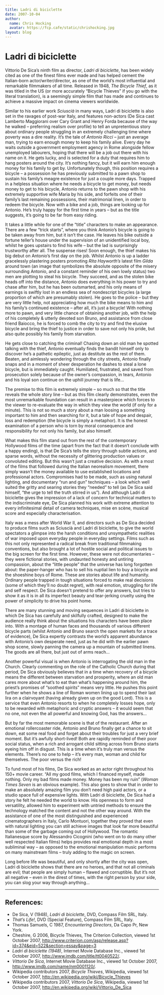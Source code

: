 ```yaml
---
title: Ladri di biciclette
date: 2007-10-04
author:
  name: Chris Hocking
  avatar: https://fcp.cafe/static/chrishocking.jpg
layout: blog
---
```

# Ladri di biciclette

Vittorio De Sica’s ninth film as director, *Ladri di biciclette*, has been widely cited as one of the finest films ever made and has helped cement the Italian-born actor/writer/director, as one of the world’s most influential and remarkable filmmakers of all time. Released in 1948, *The Bicycle Thief*, as it was titled in the US (or more accurately “Bicycle Thieves” if you go with the literal translation), is a seemingly simple film that has made and continues to achieve a massive impact on cinema viewers worldwide.

Similar to his earlier work *Sciuscià* in many ways, Ladri di biciclette is also set in the ravages of post-war Italy, and features non-actors (De Sica cast Lamberto Maggiorani over Cary Grant and Henry Forda because of the way he walked – preferring realism over profile) to tell an unpretentious story about ordinary people struggling in an extremely challenging time where poverty was a dire reality. It’s the tale of *Antonio Ricci* – just an average man, trying to earn enough money to keep his family alive. Every day he waits outside a government employment agency in Rome alongside fellow unemployed labourers, hoping that there will be a job out there with his name on it. He gets lucky, and is selected for a duty that requires him to hang posters around the city. It’s nothing fancy, but it will earn him enough money for his family to get by. Unfortunately though, this position requires a bicycle – a possession he has previously submitted to a pawn shop to sustain his family’s meagre existence for just a couple more days. Trapped in a helpless situation where he needs a bicycle to get money, but needs money to get to his bicycle, Antonio returns to the pawn shop with his extremely supportive wife Maria by his side, and forfeits one of their family’s last remaining possessions, their matrimonial linen, in order to redeem the bicycle. Now with a bike and a job, things are looking up for Antonio. He’s truly happy for the first time in years – but as the title suggests, it’s going to be far from easy riding.

It takes a little while for one of the “title” characters to make an appearance. There are a few “trick starts”, where you think Antonio’s bicycle is going to be taken away from him, but it isn’t the case. He leaves his bike outside a fortune teller’s house under the supervision of an unidentified local boy, whilst he goes upstairs to find his wife – but the lad is surprisingly trustworthy after all. The suspense rises! Soon enough, the thief makes his big debut on Antonio’s first day on the job. Whilst Antonio is up a ladder gracelessly plastering posters promoting *Rita Hayworth’s* latest film *Gilda* around town (an image that symbolizes the absolute opposite of the misery surrounding Antonio, and a constant reminder of his own lowly status) two men are plotting to steal his bicycle. They succeed, and as the stolen bike heads off into the distance, Antonio does everything in his power to try and chase after him, but he has been outsmarted, and his only means of earnings is swiftly lost in an endless sea of nondescript bicycles (a large proportion of which are presumably stolen). He goes to the police – but they are very little help, not appreciating how much the bike means to him and his family’s continued existence – after all, it’s just a bicycle! With nothing more to pawn, and very little chance of obtaining another job, with the help of his completely & utterly devoted son Bruno, and assistance from close friend Baiocco, he is forced to comb the city to try and find the elusive bicycle and bring the thief to justice in order to save not only his pride, but also quite possibly his family from starvation.

He gets close to catching the criminal! Chasing down an old man he spotted talking with the thief, Antonio eventually finds the bandit himself only to discover he’s a pathetic epileptic, just as destitute as the rest of them. Beaten, and aimlessly wondering through the city streets, Antonio finally snaps and in a moment of sheer desperation he dashes to steal a lone bicycle, but is immediately caught. Humiliated, frustrated, and saved from prosecution solely because of the owner’s compassion, in tears, Antonio and his loyal son continue on the uphill journey that is life…

The premise to this film is extremely simple – so much so that the title reveals the whole story line – but as this film clearly demonstrates, even the most unremarkable foundation can result in a masterpiece which forces to the viewer to re-evaluate the way in which they view the world (if only for a minute). This is not so much a story about a man loosing a something important to him and then searching for it, but a tale of hope and despair, loss and redemption (the bicycle is simply a metaphor). It is the honest examination of a person who is torn by moral consequence and responsibility for not only his family, but also himself.

What makes this film stand out from the rest of the contemporary Hollywood films of the time (apart from the fact that it doesn’t conclude with a happy ending), is that De Sica’s tells the story through subtle actions, and sparse words, without the necessity of glittering production values or convoluted editing. But this wasn’t just a creative decision. As with a most of the films that followed during the Italian neorealism movement, there simply wasn’t the money available to use established locations and professional actors. Compromises had to be made, such as using natural lighting, and documentary “run and gun” techniques – a look which well suited the gritty and searing stories they “needed” to tell (as De Sica said himself, “the urge to tell the truth stirred in us”). And although Ladri di biciclette gives the impression of a lack of concern for technical matters to the indiscriminate eye, De Sica planned his work with extreme attention to every infinitesimal detail of camera techniques, mise en scène, musical score and especially characterisation.

Italy was a mess after World War II, and directors such as De Sica decided to produce films such as Sciuscià and Ladri di biciclette, to give the world spectators a glimpse into the harsh conditions and unsympathetic realities of war imposed upon everyday people in everyday settings. Films such as this not only represented a radical break from traditional filmmaking conventions, but also brought a lot of hostile social and political issues to the big screen for the first time. However, these were not documentaries – they were fictional stories, with undaunted honesty and untiring compassion, about the “little people” that the universe has long forgotten about: the paper-hanger who has to sell his nuptial lien to buy a bicycle and the shoeshine boys of Rome. These are stories about life and humanity. Ordinary people trapped in tough situations forced to make real decisions (some of which they’ll no doubt regret), with real emotion, struggling for life and self respect. De Sica doesn’t pretend to offer any answers, but tries to show it as it is in all its imperfect beauty and tear-jerking cruelty using the power of simplicity to drive his point home.

There are many stunning and moving sequences in Ladri di biciclette in which De Sica has carefully and skilfully crafted, designed to make the audience really think about the situations his characters have been place into. With a montage of human faces and thousands of various different bicycle parts (whilst Antonio and Bruno search the open markets for a trace of evidence), De Sica expertly contrasts the world’s apparent abundance with Antonio’s own desperate need, just as he did with the earlier pawn shop scene, slowly panning the camera up a mountain of submitted linens. The goods are all there, but just out of arms reach…

Another powerful visual is when Antonio is interrogating the old man in the Church. Clearly commenting on the role of the Catholic Church during that period, De Sica obviously believes that in a time when recovery of a bicycle means the different between starvation and prosperity, where an old man cares more about what’s to eat than what’s happening around him, the priest’s promises of “soothed spirits” means very little. He pushes this point further when he shows a line of Roman women lining up to spend their last lira on a clairvoyant (having already given up on the good Lord). This is a service that even Antonio resorts to when he completely losses hope, only to be rewarded with metaphoric and cryptic answers – it would seem that no one, not even the all powerful and knowing God, has the answers…

But by far the most memorable scene is that of the restaurant. After an emotional rollercoaster ride, Antonio and Bruno finally get a chance to sit down, eat some real food and forget about their troubles for just a very brief moment. But it’s awfully short-lived! Both are rapidly reminded of their poor social status, when a rich and arrogant child sitting across from Bruno starts eyeing him off in disgust. This is a time when it’s truly man versus the elements. There’s no one to help – it’s every man, woman and child for themselves. The poor versus the rich!

To fund most of his films, De Sica worked as an actor right throughout his 150+ movie career. “All my good films, which I financed myself, made nothing. Only my bad films made money. Money has been my ruin” (*Woman Times Seven* is an obvious example). This also goes to show that in order to make an absolutely amazing film you don’t need high paid actors, or a studio space full of expensive lights. With Ladri di biciclette, De Sica had a story he felt he needed the world to know. His openness to form and versatility, allowed him to experiment with untried methods to ensure the technology matched the content and not the other way around. With the assistance of one of the most distinguished and experienced cinematographers in Italy, Carlo Montuori, together they proved that even with natural lighting you can still achieve images that look far more beautiful than some of the garbage coming out of Hollywood. The romantic Italianesque score by Alessandro Cicognini (who went on to do many other well respected Italian films) helps provides real emotional depth in a most subliminal way – as opposed to the emotional manipulation music performs on many mainstream films – truly adding to the magic on screen.

Long before life was beautiful, and only shortly after the city was open, Ladri di biciclette shows that there are no heroes, and that not all criminals are evil; that people are simply human – flawed and corruptible. But it’s not all negative – even in the direst of times, with the right person by your side, you can slog your way through anything…

---
## References:

- De Sica, V (1948), *Ladri di biciclette*, DVD, Compass Film SRL, Italy.
- *That’s Life!*, DVD (Special Feature), Compass Film SRL, Italy.
- Thomas Samuels, C 1987, *Encountering Directors*, Da Capo Pr, New York.
- Cheshire, G 2006, Bicycle Thieves, The Criterion Collection, viewed 1st October 2007, <http://www.criterion.com/asp/release.asp?id=374&eid=522&section=essay&page=3>
- *Ladri di biciclette (1948)*, Internet Movie Database Inc., viewed 1st October 2007, <http://www.imdb.com/title/tt0040522/>.
- *Vittorio De Sica*, Internet Movie Database Inc., viewed 1st October 2007, <http://www.imdb.com/name/nm0001120/>.
- Wikipedia contributors 2007, *Bicycle Thieves*, Wikipedia, viewed 1st October 2007, <http://en.wikipedia.org/wiki/Bicycle_Thieves>
- Wikipedia contributors 2007, *Vittorio De Sica*, Wikipedia, viewed 1st October 2007, <http://en.wikipedia.org/wiki/Vittorio_De_Sica>